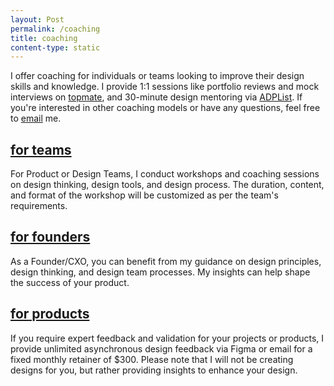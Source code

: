 ```yaml
---
layout: Post
permalink: /coaching
title: coaching
content-type: static
---
```


I offer coaching for individuals or teams looking to improve their design skills and knowledge. I provide 1:1 sessions like portfolio reviews and mock interviews on <a href="https://topmate.io/hiran">topmate</a>, and 30-minute design mentoring via <a href="https://adplist.org/mentors/hiran-venugopalan">ADPList</a>. If you're interested in other coaching models or have any questions, feel free to <a href="mailto:hi@hiran.in">email</a> me.

## <u>for teams</u>
For Product or Design Teams, I conduct workshops and coaching sessions on design thinking, design tools, and design process. The duration, content, and format of the workshop will be customized as per the team's requirements.

## <u>for founders</u>
As a Founder/CXO, you can benefit from my guidance on design principles, design thinking, and design team processes. My insights can help shape the success of your product.

## <u>for products</u>
If you require expert feedback and validation for your projects or products, I provide unlimited asynchronous design feedback via Figma or email for a fixed monthly retainer of $300. Please note that I will not be creating designs for you, but rather providing insights to enhance your design.